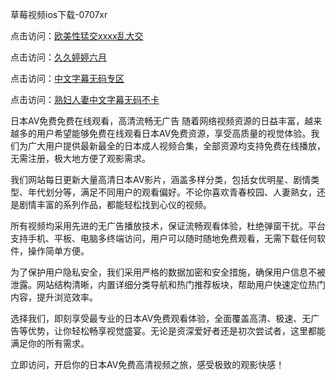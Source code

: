 草莓视频ios下载-0707xr


点击访问：<a href="https://fdhf-454.pages.dev/">欧美性猛交xxxx乱大交</a>

点击访问：<a href="https://gsd-agv.pages.dev/">久久婷婷六月</a>

点击访问：<a href="https://bered.pages.dev/">中文字幕无码专区</a>

点击访问：<a href="https://vassv.pages.dev/">熟妇人妻中文字幕无码不卡</a>


日本AV免费免费在线观看，高清流畅无广告
随着网络视频资源的日益丰富，越来越多的用户希望能够免费在线观看日本AV免费资源，享受高质量的视觉体验。我们为广大用户提供最新最全的日本成人视频合集，全部资源均支持免费在线播放，无需注册，极大地方便了观影需求。

我们网站每日更新大量高清日本AV影片，涵盖多样分类，包括女优明星、剧情类型、年代划分等，满足不同用户的观看偏好。不论你喜欢青春校园、人妻熟女，还是剧情丰富的系列作品，都能轻松找到心仪的视频。

所有视频均采用先进的无广告播放技术，保证流畅观看体验，杜绝弹窗干扰。平台支持手机、平板、电脑多终端访问，用户可以随时随地免费观看，无需下载任何软件，操作简单方便。

为了保护用户隐私安全，我们采用严格的数据加密和安全措施，确保用户信息不被泄露。网站结构清晰，内置详细分类导航和热门推荐板块，帮助用户快速定位热门内容，提升浏览效率。

选择我们，即刻享受最专业的日本AV免费观看体验，全面覆盖高清、极速、无广告等优势，让你轻松畅享视觉盛宴。无论是资深爱好者还是初次尝试者，这里都能满足你的所有需求。

立即访问，开启你的日本AV免费高清视频之旅，感受极致的观影快感！



<span style="display:none;">[Canonical link]( https://github.com/832xduan/84613 ）</span>
